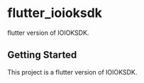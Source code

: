 # flutter_ioioksdk

flutter version of IOIOKSDK.

## Getting Started

This project is a flutter version of IOIOKSDK.

